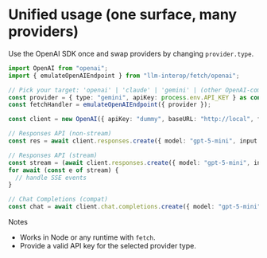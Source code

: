# Unified usage (one surface, many providers)

Use the OpenAI SDK once and swap providers by changing `provider.type`.

```ts
import OpenAI from "openai";
import { emulateOpenAIEndpoint } from "llm-interop/fetch/openai";

// Pick your target: 'openai' | 'claude' | 'gemini' | (other OpenAI-compatible)
const provider = { type: "gemini", apiKey: process.env.API_KEY } as const;
const fetchHandler = emulateOpenAIEndpoint({ provider });

const client = new OpenAI({ apiKey: "dummy", baseURL: "http://local", fetch: fetchHandler });

// Responses API (non-stream)
const res = await client.responses.create({ model: "gpt-5-mini", input: "Hello" });

// Responses API (stream)
const stream = (await client.responses.create({ model: "gpt-5-mini", input: "Hi", stream: true })) as AsyncIterable<unknown>;
for await (const e of stream) {
  // handle SSE events
}

// Chat Completions (compat)
const chat = await client.chat.completions.create({ model: "gpt-5-mini", messages: [{ role: "user", content: "Hello" }] });
```

Notes
- Works in Node or any runtime with `fetch`.
- Provide a valid API key for the selected provider type.
